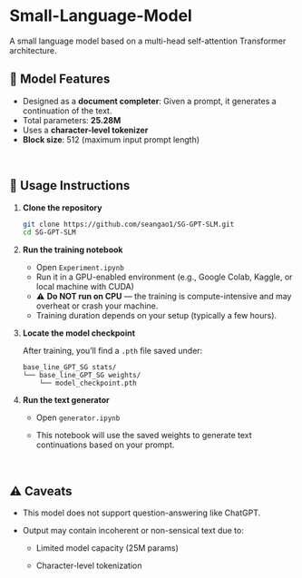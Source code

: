 # Small-Language-Model

A small language model based on a multi-head self-attention Transformer architecture.

## 🧠 Model Features

- Designed as a **document completer**: Given a prompt, it generates a continuation of the text.
- Total parameters: **25.28M**
- Uses a **character-level tokenizer**
- **Block size**: 512 (maximum input prompt length)



<br>

## 🚀 Usage Instructions

1. **Clone the repository**

   ```bash
   git clone https://github.com/seangao1/SG-GPT-SLM.git
   cd SG-GPT-SLM

2. **Run the training notebook**

   - Open `Experiment.ipynb`
   - Run it in a GPU-enabled environment (e.g., Google Colab, Kaggle, or local machine with CUDA)
   - ⚠️ **Do NOT run on CPU** — the training is compute-intensive and may overheat or crash your machine.
   - Training duration depends on your setup (typically a few hours).
  
3. **Locate the model checkpoint**

    After training, you’ll find a `.pth` file saved under:

    ```
    base_line_GPT_SG stats/
    └── base_line_GPT_SG weights/
        └── model_checkpoint.pth
    ```

4. **Run the text generator**
    - Open `generator.ipynb`

    - This notebook will use the saved weights to generate text continuations based on your prompt.

<br>

## ⚠️ Caveats
 - This model does not support question-answering like ChatGPT.

 - Output may contain incoherent or non-sensical text due to:

    - Limited model capacity (25M params)

    - Character-level tokenization


